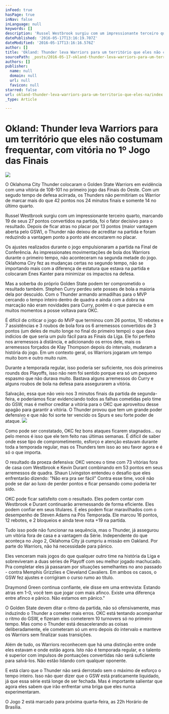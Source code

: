 ```yaml
---
inFeed: true
hasPage: true
inNav: false
inLanguage: null
keywords: []
description: 'Russel Westbrook surgiu com um impressionante terceiro quarto, marcando 19 de seus 27 pontos convertidos na partida, foi o fator decisivo para o resultado. Depois de ficar atras no placar por 13 pontos (maior vantagem aberta pelo GSW), o Thunder não deixou de acreditar na partida e foram reduzindo a vantagem ponto a ponto até encostarem no placar. '
datePublished: '2016-05-17T13:16:19.707Z'
dateModified: '2016-05-17T13:16:16.576Z'
author: []
title: 'Okland: Thunder leva Warriors para um território que eles não costumam frequentar, com vitória no 1º Jogo das Finais'
sourcePath: _posts/2016-05-17-okland-thunder-leva-warriors-para-um-territorio-que-eles-na.md
authors: []
publisher:
  name: null
  domain: null
  url: null
  favicon: null
starred: false
url: okland-thunder-leva-warriors-para-um-territorio-que-eles-na/index.html
_type: Article

---
```

# Okland: Thunder leva Warriors para um território que eles não costumam frequentar, com vitória no 1º Jogo das Finais
![](https://the-grid-user-content.s3-us-west-2.amazonaws.com/eaa8de59-ccd4-42d6-ade3-e58e1e32b4cc.jpg)

O Oklahoma City Thunder colocaram o Golden State Warriors em evidência com uma vitória de 108-101 no primeiro jogo das Finais do Oeste.
Com um segudo tempo de defesa acirrada, os Thunders não permitiriam os Warrior de marcar mais do que 42 pontos nos 24 minutos finais e somente 14 no último quarto. 

Russel Westbrook surgiu com um impressionante terceiro quarto, marcando 19 de seus 27 pontos convertidos na partida, foi o fator decisivo para o resultado. Depois de ficar atras no placar por 13 pontos (maior vantagem aberta pelo GSW), o Thunder não deixou de acreditar na partida e foram reduzindo a vantagem ponto a ponto até encostarem no placar. 

Os ajustes realizados durante o jogo empulsionaram a partida na Final de Conferência. As impressionates movimentações de bola dos Warriors durante o primeiro tempo, não aconteceram na segunda metade do jogo. Oklahoma Ciry fez as mudanças certas no segundo tempo, não se importando mais com a diferença de estatura que estava na partida e colocaram Enes Kanter para minimizar os impactos na defesa. 

Mas a soberba do próprio Golden State podem ter comprometido o resultado também. Stephen Curry perdeu sete posses de bola a maioria dela por descuido. Com o Thunder armando armadilhas para o MVP cercando o tempo inteiro dentro de quadra e ainda com a dobra na marcação não eram novidades para Curry, porém é o que parecia e em muitos momentos a posse voltava para OKC. 

É difícil de criticar o jogo do MVP que terminou com 26 pontos, 10 rebotes e 7 assistências e 3 roubos de bola fora os 6 arremessos convertidos de 3 pontos (um deles de muito longe no final do primeiro tempo) o que dava indicios de que seria um pulo fácil para as Finais da Liga. Ele foi perfeito nos arremessos à distância, e adicionando os erros dele, mais os arremessos forçados de Klay Thompson depois do intervalo, mudaram a história do jogo. Em um contexto geral, os Warriors jogaram um tempo muito bom e outro muito ruim. 

Durante a temporada regular, isso poderia ser suficiente, nos dois primeiros rounds dos Playoffs, isso não nem foi sentido porque era só um pequeno espasmo que não durava muito. Bastava alguns arremessos do Curry e alguns roubos de bola na defesa para assegurarem a vitória. 

Salvação, essa que não veio nos 3 minutos finais da partida de segunda-feira, e poderíamos ficar evidenciando todos as falhas cometidas pelo time do GSW, mas é melhor creditar a vitória para o OKC que aproveitou desse apagão para garantir a vitória. O Thunder provou que tem um grande poder defensivo e que não foi sorte ter vencido os Spurs e seu forte poder de ataque. ![](https://the-grid-user-content.s3-us-west-2.amazonaws.com/0b0dba97-9cfb-4143-90de-bafcb2363977.jpg)

  
Como pode ser constatado, OKC fez bons ataques ficarem stagnados... ou pelo menos é isso que ele tem feito nas últimas semanas. É difícil de saber onde esse tipo de comprometimento, esforço e atenção estavam durante toda a temporada regular, mas os Thunders tem isso ao seu favor agora e é só o que importa. 

O resultado da proeza defensiva: OKC venceu o time com 73 vitórias fora de casa com Westbrook e Kevin Durant combinando em 53 pontos em seus arremessos de quadra. Shaun Livingston entendeu o desafio que eles enfrentarão dizendo: "Não era pra ser fácil" Contra esse time, você não pode se dar ao luxo de perder pontos e ficar pensando como poderia ter sido. 

OKC pode ficar satisfeito com o resultado. Eles podem contar com Westbrook e Durant continuarão arremessando de forma eficiente. Eles podem confiar em seus titulares. E eles podem ficar maravilhados com o desempenho de Steven Adams na Pós Temporada. Ele marcou 16 pontos, 12 rebotes, e 2 bloqueios e ainda teve nota +19 na partida. 

Tudo isso pode não funcionar na sequência, mas o Thunder, já assegurou um vitória fora de casa e a vantagem da Série. Independente do que aconteça no Jogo 2, Oklahoma City já cumpriu a missão em Oakland. Por parte do Warriors, não há necessidade para pânico. 

Eles venceram mais jogos do que qualquer outro time na história da Liga e sobreviveram a duas séries de Playoff com seu melhor jogado machucado. Pra completar eles já passaram por situações semelhantes no ano passado - contra Memphis Grizzlies e Cleveland Cavaliers. Em ambos os casos, o GSW fez ajustes e corrigiram o curso rumo ao título. 

Draymond Green continua confiante, ele disse em uma entrevista: Estando atras em 1-0, você tem que jogar com mais afinco. Existe uma diferença entre afinco e pânico. Não estamos em pânico." 

O Golden State devem ditar o ritmo da partida, não só ofensivamente, mas induzindo o Thunder a cometer mais erros. OKC está tentando acompanhar o ritmo do GSW, e fizeram eles cometerem 10 turnovers só no primeiro tempo. Mas como o Thunder está desacelerando as coisas deliberadamente, ele cometeram só um erro depois do intervalo e manteve os Warriors sem finalizar suas transições. 

Além de tudo, os Warriors reconhecem que há uma distinção entre onde eles estavam e onde estão agora. Isto não é temporada regular, e o talento é superior com impulsos de pontuações convertidas não será suficiente para salvá-los. Não estão lidando com qualquer oponente. 

E está claro que o Thunder não será derrotado sem o máximo de esforço o tempo inteiro. Isso não quer dizer que o GSW está praticamente liquidado, já que essa série está longe de ser fechada. Mas é importante salientar que agora eles sabem que irão enfrentar uma briga que eles nunca experimentaram. 

O Jogo 2 está marcado para próxima quarta-feira, as 22h Horário de Brasília.